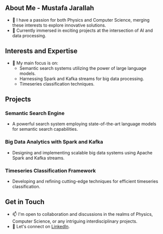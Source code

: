 ## About Me - Mustafa Jarallah
- 👀 I have a passion for both Physics and Computer Science, merging these interests to explore innovative solutions.
- 🌱 Currently immersed in exciting projects at the intersection of AI and data processing.

## Interests and Expertise
- 🚀 My main focus is on:
  - Semantic search systems utilizing the power of large language models.
  - Harnessing Spark and Kafka streams for big data processing.
  - Timeseries classification techniques.

## Projects

### Semantic Search Engine
- A powerful search system employing state-of-the-art language models for semantic search capabilities.

### Big Data Analytics with Spark and Kafka
- Designing and implementing scalable big data systems using Apache Spark and Kafka streams.

### Timeseries Classification Framework
- Developing and refining cutting-edge techniques for efficient timeseries classification.

## Get in Touch
- 📫 I'm open to collaboration and discussions in the realms of Physics, Computer Science, or any intriguing interdisciplinary projects.
- 💼 Let's connect on [LinkedIn](https://www.linkedin.com/in/mustafa-jarallah/).



<!---
majarall/majarall is a ✨ special ✨ repository because its `README.md` (this file) appears on your GitHub profile.
You can click the Preview link to take a look at your changes.
--->

